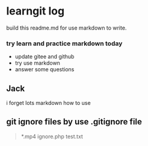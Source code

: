 # learngit log

build this readme.md for use markdown to write.

### try learn and practice markdown today
- update gitee and github
- try use markdown 
- answer some questions

## Jack 

i forget lots markdown how to use

## git ignore files by use .gitignore file

> *.mp4
> ignore.php
> test.txt
